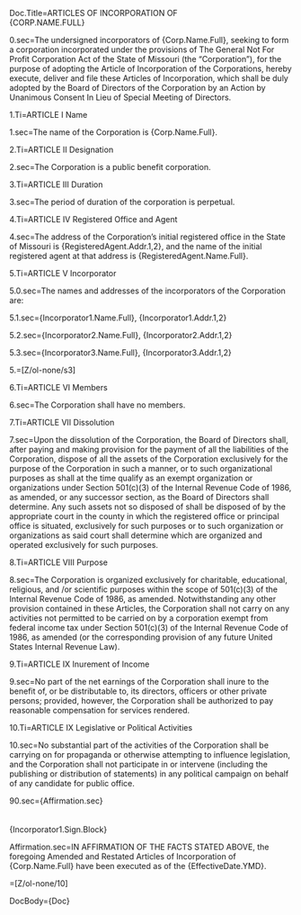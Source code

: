 Doc.Title=ARTICLES OF INCORPORATION OF<br><span style="text-transform: uppercase">{Corp.Name.Full}</span>

0.sec=The undersigned incorporators of {Corp.Name.Full}, seeking to form a corporation incorporated under the provisions of The General Not For Profit Corporation Act of the State of Missouri (the “Corporation”), for the purpose of adopting the Article of Incorporation of the Corporations, hereby execute, deliver and file these Articles of Incorporation, which shall be duly adopted by the Board of Directors of the Corporation by an Action by Unanimous Consent In Lieu of Special Meeting of Directors.


1.Ti=ARTICLE I  Name

1.sec=The name of the Corporation is {Corp.Name.Full}.


2.Ti=ARTICLE II Designation

2.sec=The Corporation is a public benefit corporation.

3.Ti=ARTICLE III  Duration

3.sec=The period of duration of the corporation is perpetual.

4.Ti=ARTICLE IV  Registered Office and Agent

4.sec=The address of the Corporation’s initial registered office in the State of Missouri is {RegisteredAgent.Addr.1,2}, and the name of the initial registered agent at that address is {RegisteredAgent.Name.Full}.

5.Ti=ARTICLE V  Incorporator

5.0.sec=The names and addresses of the incorporators of the Corporation are:

5.1.sec={Incorporator1.Name.Full}, {Incorporator1.Addr.1,2} 

5.2.sec={Incorporator2.Name.Full}, {Incorporator2.Addr.1,2} 

5.3.sec={Incorporator3.Name.Full}, {Incorporator3.Addr.1,2} 

5.=[Z/ol-none/s3]

6.Ti=ARTICLE VI Members

6.sec=The Corporation shall have no members.

7.Ti=ARTICLE VII  Dissolution

7.sec=Upon the dissolution of the Corporation, the Board of Directors shall, after paying and making provision for the payment of all the liabilities of the Corporation, dispose of all the assets of the Corporation exclusively for the purpose of the Corporation in such a manner, or to such organizational purposes as shall at the time qualify as an exempt organization or organizations under Section 501(c)(3) of the Internal Revenue Code of 1986, as amended, or any successor section, as the Board of Directors shall determine.  Any such assets not so disposed of shall be disposed of by the appropriate court in the county in which the registered office or principal office is situated, exclusively for such purposes or to such organization or organizations as said court shall determine which are organized and operated exclusively for such purposes.  

8.Ti=ARTICLE VIII Purpose

8.sec=The Corporation is organized exclusively for charitable, educational, religious, and /or scientific purposes within the scope of 501(c)(3) of the Internal Revenue Code of 1986, as amended.  Notwithstanding any other provision contained in these Articles, the Corporation shall not carry on any activities not permitted to be carried on by a corporation exempt from federal income tax under Section 501(c)(3) of the Internal Revenue Code of 1986, as amended (or the corresponding provision of any future United States Internal Revenue Law).  

9.Ti=ARTICLE IX Inurement of Income

9.sec=No part of the net earnings of the Corporation shall inure to the benefit of, or be distributable to, its directors, officers or other private persons; provided, however, the Corporation shall be authorized to pay reasonable compensation for services rendered.

10.Ti=ARTICLE IX  Legislative or Political Activities

10.sec=No substantial part of the activities of the Corporation shall be carrying on for propaganda or otherwise attempting to influence legislation, and the Corporation shall not participate in or intervene (including the publishing or distribution of statements) in any political campaign on behalf of any candidate for public office.

90.sec={Affirmation.sec}<br><br><br>{Incorporator1.Sign.Block}

Affirmation.sec=IN AFFIRMATION OF THE FACTS STATED ABOVE, the foregoing Amended and Restated Articles of Incorporation of {Corp.Name.Full} have been executed as of the {EffectiveDate.YMD}.

=[Z/ol-none/10]

DocBody={Doc}